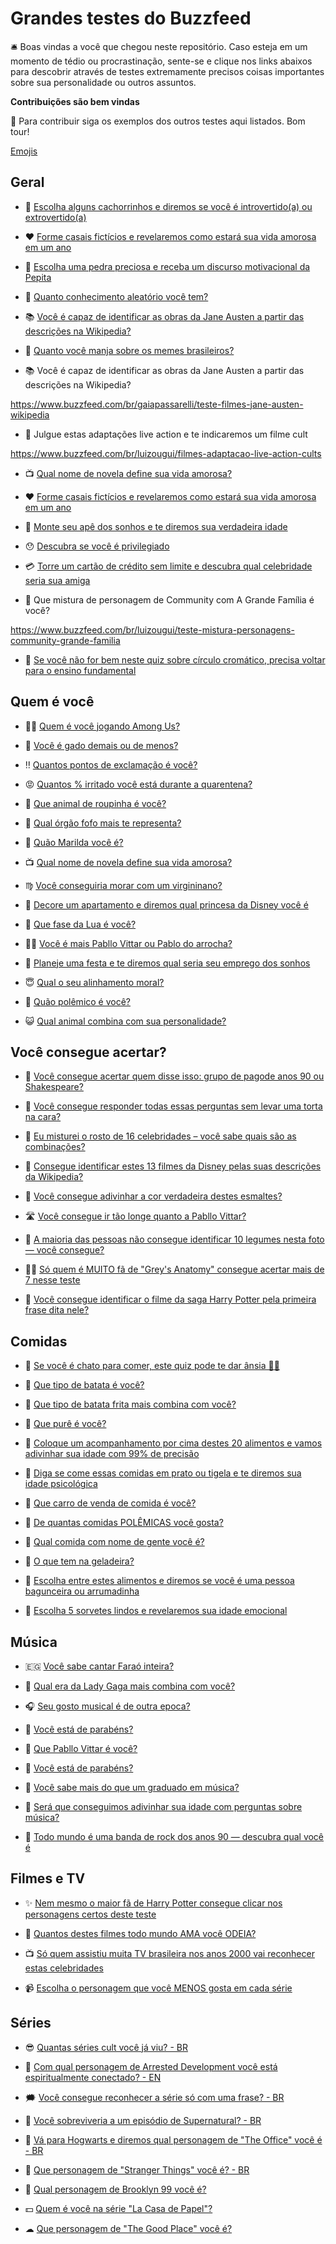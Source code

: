 # Grandes testes do Buzzfeed

🛎️ Boas vindas a você que chegou neste repositório. Caso esteja em um momento de tédio ou procrastinação, sente-se e clique nos links abaixos para descobrir através de testes extremamente precisos coisas importantes sobre sua personalidade ou outros assuntos.

**Contribuições são bem vindas**

🚨 Para contribuir siga os exemplos dos outros testes aqui listados. Bom tour!

[Emojis](https://github.com/ikatyang/emoji-cheat-sheet/blob/master/README.md)

## Geral

* :dog: [Escolha alguns cachorrinhos e diremos se você é introvertido(a) ou extrovertido(a)](https://www.buzzfeed.com/br/daniellaemanuel/teste-cachorrinhos-extrovertido-introvertido?bfsource=relatedmanual)


* :hearts: [Forme casais fictícios e revelaremos como estará sua vida amorosa em um ano](https://www.buzzfeed.com/br/perpetua/teste-forme-casais-ficticios-futuro-vida-amorosa)


* :gem: [Escolha uma pedra preciosa e receba um discurso motivacional da Pepita](https://www.buzzfeed.com/br/luizougui/stories-pepita-escolha-pedra-preciosa)


* :thinking: [Quanto conhecimento aleatório você tem?](https://www.buzzfeed.com/br/audreyworboys/teste-quanto-conhecimento-totalmente-aleatorio-voce-tem)


* :books: [Você é capaz de identificar as obras da Jane Austen a partir das descrições na Wikipedia?](https://www.buzzfeed.com/br/gaiapassarelli/teste-filmes-jane-austen-wikipedia)


* :thinking: [Quanto você manja sobre os memes brasileiros?](https://www.buzzfeed.com/br/davirocha/quanto-voce-manja-sobre-os-memes-brasileiros)

* :books: Você é capaz de identificar as obras da Jane Austen a partir das descrições na Wikipedia?

https://www.buzzfeed.com/br/gaiapassarelli/teste-filmes-jane-austen-wikipedia

* :popcorn: Julgue estas adaptações live action e te indicaremos um filme cult

https://www.buzzfeed.com/br/luizougui/filmes-adaptacao-live-action-cults


* :tv: [Qual nome de novela define sua vida amorosa?](https://www.buzzfeed.com/br/saadmatheus/teste-nome-novela-define-vida-amorosa)



* :hearts: [Forme casais fictícios e revelaremos como estará sua vida amorosa em um ano](https://www.buzzfeed.com/br/perpetua/monte-um-namorado-perfeito-e-nos-revelaremos-uma-v)


* :house_with_garden: [Monte seu apê dos sonhos e te diremos sua verdadeira idade](https://www.buzzfeed.com/br/victornascimento/ape-dos-sonhos)


* :hushed: [Descubra se você é privilegiado](https://www.buzzfeed.com/br/clarissapassos/voce-eh-privilegiado)


* :credit_card: [Torre um cartão de crédito sem limite e descubra qual celebridade seria sua amiga](https://www.buzzfeed.com/br/victornascimento/cartao-de-credito-sem-limite)


* :taxi: Que mistura de personagem de Community com A Grande Família é você?

https://www.buzzfeed.com/br/luizougui/teste-mistura-personagens-community-grande-familia


* :art: [Se você não for bem neste quiz sobre círculo cromático, precisa voltar para o ensino fundamental](https://www.buzzfeed.com/br/hannahmarder/teste-circulo-cromatico)


## Quem é você

* :astronaut: [Quem é você jogando Among Us?](https://www.buzzfeed.com/br/priscilamendes/teste-quem-e-voce-jogando-among-us)


* :ox: [Você é gado demais ou de menos?](https://www.buzzfeed.com/br/luizougui/quiz-gado-demais)


* :bangbang: [Quantos pontos de exclamação é você?](https://www.buzzfeed.com/br/davirocha/quantos-pontos-de-exclamacao-voce-e)


* :rage: [Quantos % irritado você está durante a quarentena?](https://www.buzzfeed.com/br/fabianeahn/teste-irritado-durante-a-quarentena?bfsource=bfocompareon&bfsource=bfocompareon)


* 🦔 [Que animal de roupinha é você?](https://www.buzzfeed.com/br/luizougui/teste-que-animal-de-roupinha-e-voce)


* 🥺 [Qual órgão fofo mais te representa?](https://www.buzzfeed.com/br/saadmatheus/teste-qual-orgao-fofinho-voce-e)


* 🧓 [Quão Marilda você é?](https://www.buzzfeed.com/br/saadmatheus/teste-quao-marilda-voce-e)

* :tv: [Qual nome de novela define sua vida amorosa?](https://www.buzzfeed.com/br/saadmatheus/teste-nome-novela-define-vida-amorosa)

* :virgo: [Você conseguiria morar com um virgininano?](https://www.buzzfeed.com/br/saadmatheus/teste-voce-conseguiria-morar-signo-virgem)

* :princess: [Decore um apartamento e diremos qual princesa da Disney você é](https://www.buzzfeed.com/br/anjalipatel/decore-um-apartamento-e-diremos-qual-princesa-da-disney#.igw5ONxYLW)

* :full_moon_with_face: [Que fase da Lua é você?](https://www.buzzfeed.com/br/luizougui/teste-fases-da-lua-personalidade)


* 🙆‍♀️ [Você é mais Pabllo Vittar ou Pablo do arrocha?](https://www.buzzfeed.com/br/raphaelevangelista/voce-e-mais-pabllo-vittar-ou-pablo-do-arrocha)

*  💼 [Planeje uma festa e te diremos qual seria seu emprego dos sonhos](https://www.buzzfeed.com/br/michelleno/teste-planeje-uma-festa-emprego-dos-sonhos)

* :innocent: [Qual o seu alinhamento moral?](https://www.buzzfeed.com/br/awesomer/qual-seu-alinhamento-moral)

* :raised_eyebrow: [Quão polêmico é você?](https://www.buzzfeed.com/br/gabrielsukita/quao-polemico-e-voce-comida)

* :smiley_cat: [Qual animal combina com sua personalidade?](https://www.buzzfeed.com/br/javiermoreno/teste-animal-personalidade)


## Você consegue acertar?

* :speech_balloon: [Você consegue acertar quem disse isso: grupo de pagode anos 90 ou Shakespeare?](https://www.buzzfeed.com/br/guilhermelr/quiz-pagode-90-ou-shakespeare)


* :birthday: [Você consegue responder todas essas perguntas sem levar uma torta na cara?](https://www.buzzfeed.com/br/saadmatheus/teste-chegar-final-torta-na-cara?bfsource=relatedmanual)

* :thinking: [Eu misturei o rosto de 16 celebridades – você sabe quais são as combinações?](https://www.buzzfeed.com/br/spenceralthouse/teste-rostos-celebridades-misturados)

* 👸 [Consegue identificar estes 13 filmes da Disney pelas suas descrições da Wikipedia?](https://www.buzzfeed.com/br/kaylayandoli/teste-filmes-disney-wikipedia)


* 💅 [Você consegue adivinhar a cor verdadeira destes esmaltes?](https://www.buzzfeed.com/br/saadmatheus/teste-acertar-cor-verdadeira-esmaltes)


* 🛣 [Você consegue ir tão longe quanto a Pabllo Vittar?](https://www.buzzfeed.com/br/saadmatheus/teste-voce-consegue-ir-tao-longe-quanto-pabllo-vittar)

* :leafy_green: [A maioria das pessoas não consegue identificar 10 legumes nesta foto — você consegue?](https://www.buzzfeed.com/br/audreyworboys/teste-identificar-legumes)


* 👩‍⚕️ [Só quem é MUITO fã de "Grey's Anatomy" consegue acertar mais de 7 nesse teste](buzzfeed.com/br/noradominick/consegue-adivinhar-a-temporada-de-greys-anatomy)


* :mage: [Você consegue identificar o filme da saga Harry Potter pela primeira frase dita nele?](https://www.buzzfeed.com/br/saadmatheus/teste-identificar-filme-harry-potter-pela-primeira-frase)


## Comidas

* 🤢 [Se você é chato para comer, este quiz pode te dar ânsia 👨‍🎤](https://www.buzzfeed.com/br/andrewziegler/enquete-escolha-comidas-nojentas)

* 🥔 [Que tipo de batata é você?](https://www.buzzfeed.com/br/gracegrace24/teste-que-tipo-de-batata)


* 🍟 [Que tipo de batata frita mais combina com você?](https://www.buzzfeed.com/br/luisaoguime/teste-corte-batata-frita?bfsource=relatedmanual)


* 🥔 [Que purê é você?](https://www.buzzfeed.com/br/luizougui/teste-que-pure-e-voce-batata-aipim)


* 🍯 [Coloque um acompanhamento por cima destes 20 alimentos e vamos adivinhar sua idade com 99% de precisão](https://www.buzzfeed.com/br/daves4/teste-acompanhamento-comida-idade)


* 🥣 [Diga se come essas comidas em prato ou tigela e te diremos sua idade psicológica](https://www.buzzfeed.com/br/sarahaspler/prato-ou-tigela-idade)


* 🚗 [Que carro de venda de comida é você?](https://www.buzzfeed.com/br/luizougui/teste-carro-comida-ovo-pamonha-sorvete)


* 🤯 [De quantas comidas POLÊMICAS você gosta?](https://www.buzzfeed.com/br/rafaelcapanema/de-quantas-comidas-polemicas-voce-gosta)


* 🥑 [Qual comida com nome de gente você é?](https://www.buzzfeed.com/br/saadmatheus/teste-qual-comida-com-nome-de-gente-voce-e)


* 🤔 [O que tem na geladeira?](https://www.buzzfeed.com/br/davirocha/teste-o-que-tem-na-geladeira)


* :monocle_face: [Escolha entre estes alimentos e diremos se você é uma pessoa bagunceira ou arrumadinha](https://www.buzzfeed.com/br/joannaborns/teste-alimentos-diremos-bagunceiro-arrumadinho)

* :icecream: [Escolha 5 sorvetes lindos e revelaremos sua idade emocional](https://www.buzzfeed.com/br/sarahaspler/teste-cinco-sorvetes-idade-emocional)


## Música

* 🇪🇬 [Você sabe cantar Faraó inteira?](https://www.buzzfeed.com/br/gaiapassarelli/teste-letra-farao)


* 🌈 [Qual era da Lady Gaga mais combina com você?](https://www.buzzfeed.com/br/saadmatheus/teste-qual-era-lady-gaga-e-voce)


* 🎧 [Seu gosto musical é de outra epoca?](https://www.buzzfeed.com/br/susanacristalli/teste-musicas-antiga)

* 🎂 [Você está de parabéns?](https://www.buzzfeed.com/br/luizougui/teste-esta-de-parabens-pabllo-vittar-psirico)


* 💅 [Que Pabllo Vittar é você?](https://www.buzzfeed.com/br/julianakataoka/que-pabllo-vittar-e-voce)

* 🎂 [Você está de parabéns?](https://www.buzzfeed.com/br/luizougui/teste-esta-de-parabens-pabllo-vittar-psirico)


* :musical_note: [Você sabe mais do que um graduado em música?](https://www.buzzfeed.com/br/kaikamryn/teste-sabe-mais-formado-musica)


* 🎤 [Será que conseguimos adivinhar sua idade com perguntas sobre música?](https://www.buzzfeed.com/br/perpetua/sera-que-conseguimos-adivinhar-sua-idade-com-pergu)

* :guitar: [Todo mundo é uma banda de rock dos anos 90 — descubra qual você é](https://www.buzzfeed.com/br/arodyankees/teste-todo-mundo-banda-de-rock-anos-90-qual-voce-e)

## Filmes e TV

* :sparkles: [Nem mesmo o maior fã de Harry Potter consegue clicar nos personagens certos deste teste](https://www.buzzfeed.com/br/kirbybeaton/teste-dificil-harry-potter-personagens)

* :movie_camera: [Quantos destes filmes todo mundo AMA você ODEIA?](https://www.buzzfeed.com/br/davirocha/quantos-destes-filmes-todo-mundo-ama-voce-odeia)

* :tv: [Só quem assistiu muita TV brasileira nos anos 2000 vai reconhecer estas celebridades](https://www.buzzfeed.com/br/saadmatheus/teste-reconhecer-celebridades-brasileiras-anos-2000)

* :video_camera: [Escolha o personagem que você MENOS gosta em cada série](https://www.buzzfeed.com/br/apersonnamedbradley/teste-qual-personagem-serie-voce-gosta-menos)







## Séries

* 😎 [Quantas séries cult você já viu? - BR](https://www.buzzfeed.com/br/susanacristalli/quantas-series-cult-voce-ja-viu)

* 🍌 [Com qual personagem de Arrested Development você está espiritualmente conectado? - EN](https://www.buzzfeed.com/ailbhemalone/which-arrested-development-character-are-you)

* 🗯  [Você consegue reconhecer a série só com uma frase? - BR](https://www.buzzfeed.com/br/victornascimento/voce-consegue-reconhecer-a-serie-so-com-uma-frase)

* 👻 [Você sobreviveria a um episódio de Supernatural? - BR](https://www.buzzfeed.com/br/christinedierkes/teste-serie-supernatural)

* 🏬 [Vá para Hogwarts e diremos qual personagem de "The Office" você é - BR](https://www.buzzfeed.com/br/mccracken/teste-hogwarts-the-office)

* 🎲 [Que personagem de "Stranger Things" você é? - BR](https://www.buzzfeed.com/br/matwhitehead/qual-personagem-de-stranger-things-voco-n)

* 👮 [Qual personagem de Brooklyn 99 você é?](https://www.buzzfeed.com/br/bct8728/teste-personagem-brooklyn-nine-nine)

* 💵 [Quem é você na série "La Casa de Papel"?](https://www.buzzfeed.com/br/davirocha/quem-e-voce-na-serie-la-casa-de-papel)

* ☁ [Que personagem de "The Good Place" você é?](https://www.buzzfeed.com/br/eleanorbate/teste-personagem-de-the-good-place)
